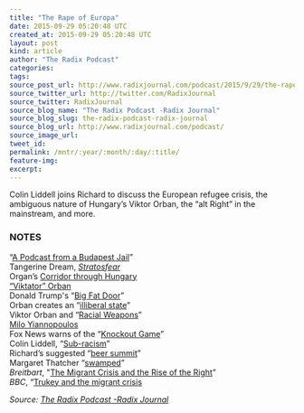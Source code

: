 ```yaml
---
title: "The Rape of Europa"
date: 2015-09-29 05:20:48 UTC
created_at: 2015-09-29 05:20:48 UTC
layout: post
kind: article
author: "The Radix Podcast"
categories: 
tags: 
source_post_url: http://www.radixjournal.com/podcast/2015/9/29/the-rape-of-europa
source_twitter_url: http://twitter.com/RadixJournal
source_twitter: RadixJournal
source_blog_name: "The Radix Podcast -Radix Journal"
source_blog_slug: the-radix-podcast-radix-journal
source_blog_url: http://www.radixjournal.com/podcast/
source_image_url: 
tweet_id:
permalink: /mntr/:year/:month/:day/:title/
feature-img: 
excerpt:
---
```

<p>Colin Liddell joins Richard to discuss the European refugee crisis, the ambiguous nature of Hungary’s Viktor Orban, the “alt Right” in the mainstream, and more.</p><h3 id="notes">NOTES</h3>

<p>“<a href="http://www.radixjournal.com/podcast/2015/9/5/a-podcast-from-a-budapest-jail">A Podcast from a Budapest Jail</a>” <br>
Tangerine Dream, <em><a href="https://www.youtube.com/watch?v=2w8VsvJ40sM">Stratosfear</a></em> <br>
Organ’s <a href="http://www.theguardian.com/world/live/2015/sep/04/refugee-migration-crisis-live-eu-biggest-test-since-second-world-war">Corridor through Hungary</a> <br>
<a href="http://www.theguardian.com/world/2012/jan/06/hungary-viktor-orban-faces-protest">“Viktator” Orban</a> <br>
Donald Trump's “<a href="http://www.nbcnews.com/video/trump-i-want-a-big-fat-beautiful-open-door-for-legal-immigrants-518858307936">Big Fat Door</a>” <br>
Orban creates an “<a href="http://www.bloomberg.com/news/articles/2014-07-28/orban-says-he-seeks-to-end-liberal-democracy-in-hungary">illiberal state</a>” <br>
Viktor Orban and “<a href="http://www.radixjournal.com/blog/2015/9/16/racial-weapons">Racial Weapons</a>” <br>
<a href="http://www.breitbart.com/author/milo-yiannopoulos/">Milo Yiannopoulos</a> <br>
Fox News warns of the “<a href="http://www.foxnews.com/us/2013/11/17/teens-knockout-game-growing-danger-with-deadly-results/">Knockout Game</a>” <br>
Colin Liddell, “<a href="http://www.radixjournal.com/altright-archive/altright-archive/main/the-magazine/sub-racism?rq=sub-racism">Sub-racism</a>” <br>
Richard’s suggested “<a href="https://twitter.com/RichardBSpencer/status/647265093462265856">beer summit</a>” <br>
Margaret Thatcher “<a href="https://www.youtube.com/watch?v=JR9X6FkkOeY">swamped</a>” <br>
<em>Breitbart</em>, "<a href="http://www.breitbart.com/london/2015/09/25/hold-hold-are-european-leaders-only-now-dealing-with-the-migrant-crisis-because-they-fear-the-rise-of-the-right/">The Migrant Crisis and the Rise of the Right</a>” <br>
<em>BBC</em>, “<a href="http://www.bbc.com/news/blogs-eu-34352955">Trukey and the migrant crisis</a>  </p><div class="">
    <i>Source: <a href="http://www.radixjournal.com/podcast/">The Radix Podcast -Radix Journal</a></i>
</div>
